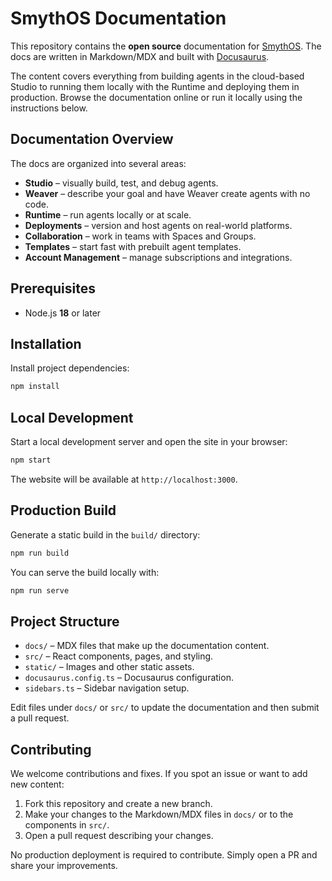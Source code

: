 # SmythOS Documentation

This repository contains the **open source** documentation for [SmythOS](https://smythos.com/docs/). The docs are written in Markdown/MDX and built with [Docusaurus](https://docusaurus.io/).

The content covers everything from building agents in the cloud-based Studio to running them locally with the Runtime and deploying them in production. Browse the documentation online or run it locally using the instructions below.

## Documentation Overview

The docs are organized into several areas:

- **Studio** – visually build, test, and debug agents.
- **Weaver** – describe your goal and have Weaver create agents with no code.
- **Runtime** – run agents locally or at scale.
- **Deployments** – version and host agents on real-world platforms.
- **Collaboration** – work in teams with Spaces and Groups.
- **Templates** – start fast with prebuilt agent templates.
- **Account Management** – manage subscriptions and integrations.

## Prerequisites

- Node.js **18** or later

## Installation

Install project dependencies:

```bash
npm install
```

## Local Development

Start a local development server and open the site in your browser:

```bash
npm start
```

The website will be available at `http://localhost:3000`.

## Production Build

Generate a static build in the `build/` directory:

```bash
npm run build
```

You can serve the build locally with:

```bash
npm run serve
```

## Project Structure

- `docs/` – MDX files that make up the documentation content.
- `src/` – React components, pages, and styling.
- `static/` – Images and other static assets.
- `docusaurus.config.ts` – Docusaurus configuration.
- `sidebars.ts` – Sidebar navigation setup.

Edit files under `docs/` or `src/` to update the documentation and then submit a pull request.

## Contributing

We welcome contributions and fixes. If you spot an issue or want to add new content:

1. Fork this repository and create a new branch.
2. Make your changes to the Markdown/MDX files in `docs/` or to the components in `src/`.
3. Open a pull request describing your changes.

No production deployment is required to contribute. Simply open a PR and share your improvements.